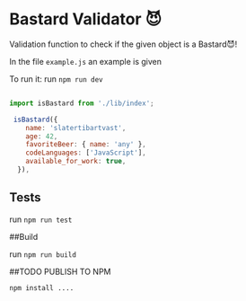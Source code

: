 # Bastard Validator 😈
Validation function to check if the given object is a Bastard😈!

In the file `example.js` an example is given

To run it:
run `npm run dev`

```javascript

import isBastard from './lib/index';

 isBastard({
    name: 'slatertibartvast',
    age: 42,
    favoriteBeer: { name: 'any' },
    codeLanguages: ['JavaScript'],
    available_for_work: true,
  }),

```

## Tests
run `npm run test`

##Build

run `npm run build`



##TODO PUBLISH TO NPM
```
npm install ....
```